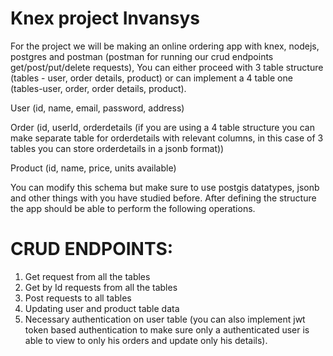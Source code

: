 # Knex project Invansys

For the project we will be making an online ordering app with knex, nodejs, postgres and postman (postman for running our crud endpoints get/post/put/delete requests),
You can either proceed with 3 table structure (tables - user, order details, product) or can implement a 4 table one (tables-user, order, order details, product).

User (id, name, email, password, address)

Order (id, userId, orderdetails (if you are using a 4 table structure you can make separate table for orderdetails with relevant columns, in this case of 3 tables you can store orderdetails in a jsonb format)) 

Product (id, name, price, units available)

You can modify this schema but make sure to use postgis datatypes, jsonb and other things with you have studied before.
After defining the structure the app should be able to perform the following operations.

# CRUD ENDPOINTS:
1. Get request from all the tables
2. Get by Id requests from all the tables
3. Post requests to all tables
4. Updating user and product table data
5. Necessary authentication on user table (you can also implement jwt token based authentication to make sure only a authenticated user is able to view to only his orders and update only his details).
